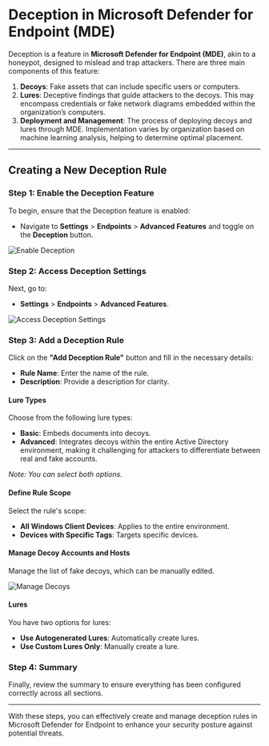 # Deception in Microsoft Defender for Endpoint (MDE)

Deception is a feature in **Microsoft Defender for Endpoint (MDE)**, akin to a honeypot, designed to mislead and trap attackers. There are three main components of this feature:

1. **Decoys**: Fake assets that can include specific users or computers.
2. **Lures**: Deceptive findings that guide attackers to the decoys. This may encompass credentials or fake network diagrams embedded within the organization’s computers.
3. **Deployment and Management**: The process of deploying decoys and lures through MDE. Implementation varies by organization based on machine learning analysis, helping to determine optimal placement.

---

## Creating a New Deception Rule

### Step 1: Enable the Deception Feature

To begin, ensure that the Deception feature is enabled:

- Navigate to **Settings** > **Endpoints** > **Advanced Features** and toggle on the **Deception** button.

![Enable Deception](https://github.com/user-attachments/assets/db07f679-db99-4ada-8cab-467e5c12e015)

### Step 2: Access Deception Settings

Next, go to:

- **Settings** > **Endpoints** > **Advanced Features**.

![Access Deception Settings](https://github.com/user-attachments/assets/bc1fdc24-ba49-4d5a-ac2e-265c4045d92e)

### Step 3: Add a Deception Rule

Click on the **"Add Deception Rule"** button and fill in the necessary details:

- **Rule Name**: Enter the name of the rule.
- **Description**: Provide a description for clarity.

#### Lure Types
Choose from the following lure types:

- **Basic**: Embeds documents into decoys.
- **Advanced**: Integrates decoys within the entire Active Directory environment, making it challenging for attackers to differentiate between real and fake accounts.

*Note: You can select both options.*

#### Define Rule Scope
Select the rule's scope:

- **All Windows Client Devices**: Applies to the entire environment.
- **Devices with Specific Tags**: Targets specific devices.

#### Manage Decoy Accounts and Hosts
Manage the list of fake decoys, which can be manually edited.

![Manage Decoys](https://github.com/user-attachments/assets/b8c25d31-b237-4de0-8329-8d2bc8d0684c)

#### Lures
You have two options for lures:

- **Use Autogenerated Lures**: Automatically create lures.
- **Use Custom Lures Only**: Manually create a lure.

### Step 4: Summary

Finally, review the summary to ensure everything has been configured correctly across all sections.

---

With these steps, you can effectively create and manage deception rules in Microsoft Defender for Endpoint to enhance your security posture against potential threats.
